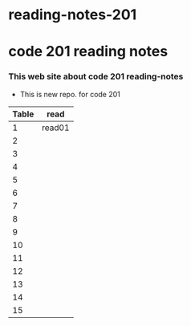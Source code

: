 # reading-notes-201

# code 201 reading notes 

### This web site about code 201 reading-notes

* This is new repo. for code 201



 Table   | read
---------|---------
 1       | read01
 2       |
 3       |
 4       |
 5       |
 6       |
 7       |
 8       |
 9       |
 10      |
 11      |
 12      |
 13      |
 14      | 
 15      |